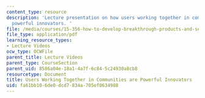 ```yaml
---
content_type: resource
description: 'Lecture presentation on how users working together in communities are
  powerful innovators. '
file: /media/courses/15-356-how-to-develop-breakthrough-products-and-services-spring-2012/fa61bb106de0dcd7834a705ef0634988_MIT15_356S12_lec03.pdf
file_type: application/pdf
learning_resource_types:
- Lecture Videos
ocw_type: OCWFile
parent_title: Lecture Videos
parent_type: CourseSection
parent_uid: 8586a04e-18a1-4a7f-6c84-5c24930a8cb8
resourcetype: Document
title: Users Working Together in Communities are Powerful Innovators
uid: fa61bb10-6de0-dcd7-834a-705ef0634988
---
```

